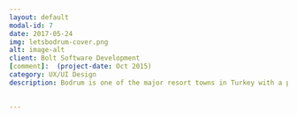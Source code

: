 ```yaml
---
layout: default
modal-id: 7
date: 2017-05-24
img: letsbodrum-cover.png
alt: image-alt
client: Bolt Software Development
[comment]:  (project-date: Oct 2015)
category: UX/UI Design
description: Bodrum is one of the major resort towns in Turkey with a population of 145K during winter and the town hosts between 1M and 1.5M vacationers during summer. Bodrum Chamber of Commerce (BODTO) had  published an app named  "Let's Bodrum" a year before my team was included in the project. It was a promotion app to promote members of BODTO and to assist its users with informing about businesses and events in Bodrum. BODTO asked us to re-design the app because the existing app wasn’t meeting the expectations of the client. 
  

---
```

